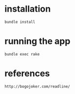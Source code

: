 # installation

    bundle install

# running the app

    bundle exec rake

# references

    http://bogojoker.com/readline/
